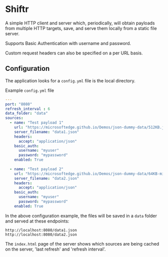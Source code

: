 # Shiftr

A simple HTTP client and server which, periodically, will obtain payloads from multiple HTTP targets, save, and serve
them locally from a static file server.

Supports Basic Authentication with username and password. 

Custom request headers can also be specified on a per URL basis.

## Configuration
The application looks for a `config.yml` file is the local directory.

Example `config.yml` file

```yaml
---
port: "8080"
refresh_interval : 6
data_folder: "data"
sources:
  - name: "Test payload 1"
    url: "https://microsoftedge.github.io/Demos/json-dummy-data/512KB.json"
    server_filename: "data1.json"
    headers:
      accept: "application/json"
    basic_auth:
      username: "myuser"
      password: "mypassword"
    enabled: True
    
  - name: "Test payload 2"
    url: "https://microsoftedge.github.io/Demos/json-dummy-data/64KB-min.json"
    server_filename: "data2.json"
    headers:
      accept: "application/json"
    basic_auth:
      username: "myuser"
      password: "mypassword"
    enabled: True
```

In the above configuration example, the files will be saved in a `data` folder and served at these endpoints:

```shell
http://localhost:8080/data1.json
http://localhost:8080/data2.json
```

The `index.html` page of the server shows which sources are being cached on the server, 'last refresh' and 'refresh interval'.